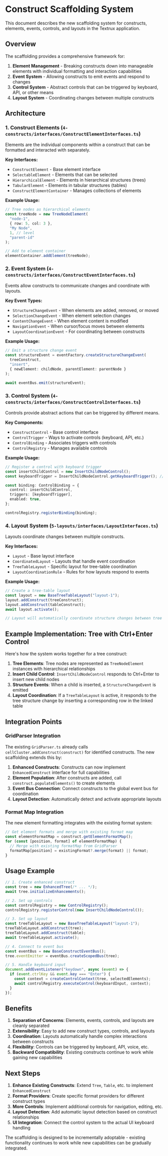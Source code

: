 # Construct Scaffolding System

This document describes the new scaffolding system for constructs, elements, events, controls, and layouts in the Textrux application.

## Overview

The scaffolding provides a comprehensive framework for:

1. **Element Management** - Breaking constructs down into manageable elements with individual formatting and interaction capabilities
2. **Event System** - Allowing constructs to emit events and respond to changes
3. **Control System** - Abstract controls that can be triggered by keyboard, API, or other means
4. **Layout System** - Coordinating changes between multiple constructs

## Architecture

### 1. Construct Elements (`4-constructs/interfaces/ConstructElementInterfaces.ts`)

Elements are the individual components within a construct that can be formatted and interacted with separately.

**Key Interfaces:**

- `ConstructElement` - Base element interface
- `SelectableElement` - Elements that can be selected
- `HierarchicalElement` - Elements in hierarchical structures (trees)
- `TabularElement` - Elements in tabular structures (tables)
- `ConstructElementContainer` - Manages collections of elements

**Example Usage:**

```typescript
// Tree nodes as hierarchical elements
const treeNode = new TreeNodeElement(
  "node-1",
  { row: 5, col: 3 },
  "My Node",
  1, // level
  "parent-id"
);

// Add to element container
elementContainer.addElement(treeNode);
```

### 2. Event System (`4-constructs/interfaces/ConstructEventInterfaces.ts`)

Events allow constructs to communicate changes and coordinate with layouts.

**Key Event Types:**

- `StructureChangeEvent` - When elements are added, removed, or moved
- `SelectionChangeEvent` - When element selection changes
- `ContentChangeEvent` - When element content is modified
- `NavigationEvent` - When cursor/focus moves between elements
- `LayoutCoordinationEvent` - For coordinating between constructs

**Example Usage:**

```typescript
// Emit a structure change event
const structureEvent = eventFactory.createStructureChangeEvent(
  treeConstruct,
  "insert",
  { newElement: childNode, parentElement: parentNode }
);

await eventBus.emit(structureEvent);
```

### 3. Control System (`4-constructs/interfaces/ConstructControlInterfaces.ts`)

Controls provide abstract actions that can be triggered by different means.

**Key Components:**

- `ConstructControl` - Base control interface
- `ControlTrigger` - Ways to activate controls (keyboard, API, etc.)
- `ControlBinding` - Associates triggers with controls
- `ControlRegistry` - Manages available controls

**Example Usage:**

```typescript
// Register a control with keyboard trigger
const insertChildControl = new InsertChildNodeControl();
const keyboardTrigger = InsertChildNodeControl.getKeyboardTrigger(); // Ctrl+Enter

const binding: ControlBinding = {
  control: insertChildControl,
  triggers: [keyboardTrigger],
  enabled: true,
};

controlRegistry.registerBinding(binding);
```

### 4. Layout System (`5-layouts/interfaces/LayoutInterfaces.ts`)

Layouts coordinate changes between multiple constructs.

**Key Interfaces:**

- `Layout` - Base layout interface
- `CoordinatedLayout` - Layouts that handle event coordination
- `TreeTableLayout` - Specific layout for tree-table coordination
- `LayoutCoordinationRule` - Rules for how layouts respond to events

**Example Usage:**

```typescript
// Create a tree-table layout
const layout = new BaseTreeTableLayout("layout-1");
layout.addConstruct(treeConstruct);
layout.addConstruct(tableConstruct);
await layout.activate();

// Layout will automatically coordinate structure changes between tree and table
```

## Example Implementation: Tree with Ctrl+Enter Control

Here's how the system works together for a tree construct:

1. **Tree Elements**: Tree nodes are represented as `TreeNodeElement` instances with hierarchical relationships
2. **Insert Child Control**: `InsertChildNodeControl` responds to Ctrl+Enter to insert new child nodes
3. **Structure Events**: When a child is inserted, a `StructureChangeEvent` is emitted
4. **Layout Coordination**: If a `TreeTableLayout` is active, it responds to the tree structure change by inserting a corresponding row in the linked table

## Integration Points

### GridParser Integration

The existing `GridParser.ts` already calls `cellCluster.addConstruct(construct)` for identified constructs. The new scaffolding extends this by:

1. **Enhanced Constructs**: Constructs can now implement `EnhancedConstruct` interface for full capabilities
2. **Element Population**: After constructs are added, call `construct.populateElements()` to create elements
3. **Event Bus Connection**: Connect constructs to the global event bus for coordination
4. **Layout Detection**: Automatically detect and activate appropriate layouts

### Format Map Integration

The new element formatting integrates with the existing format system:

```typescript
// Get element formats and merge with existing format map
const elementFormatMap = construct.getElementFormatMap();
for (const [position, format] of elementFormatMap) {
  // Merge with existing formatMap from GridParser
  formatMap[position] = existingFormat?.merge(format) || format;
}
```

## Usage Example

```typescript
// 1. Create enhanced construct
const tree = new EnhancedTree(/* ... */);
await tree.initializeEnhancements();

// 2. Set up controls
const controlRegistry = new ControlRegistry();
controlRegistry.registerControl(new InsertChildNodeControl());

// 3. Set up layout
const treeTableLayout = new BaseTreeTableLayout("layout-1");
treeTableLayout.addConstruct(tree);
treeTableLayout.addConstruct(table);
await treeTableLayout.activate();

// 4. Connect to event bus
const eventBus = new BaseConstructEventBus();
tree.eventEmitter = eventBus.createScopedBus(tree);

// 5. Handle keyboard input
document.addEventListener("keydown", async (event) => {
  if (event.ctrlKey && event.key === "Enter") {
    const context = createControlContext(tree, selectedElements);
    await controlRegistry.executeControl(keyboardInput, context);
  }
});
```

## Benefits

1. **Separation of Concerns**: Elements, events, controls, and layouts are cleanly separated
2. **Extensibility**: Easy to add new construct types, controls, and layouts
3. **Coordination**: Layouts automatically handle complex interactions between constructs
4. **Flexibility**: Controls can be triggered by keyboard, API, voice, etc.
5. **Backward Compatibility**: Existing constructs continue to work while gaining new capabilities

## Next Steps

1. **Enhance Existing Constructs**: Extend `Tree`, `Table`, etc. to implement `EnhancedConstruct`
2. **Format Providers**: Create specific format providers for different construct types
3. **More Controls**: Implement additional controls for navigation, editing, etc.
4. **Layout Detection**: Add automatic layout detection based on construct relationships
5. **UI Integration**: Connect the control system to the actual UI keyboard handling

The scaffolding is designed to be incrementally adoptable - existing functionality continues to work while new capabilities can be gradually integrated.
